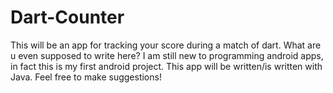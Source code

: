 # Dart-Counter

This will be an app for tracking your score during a match of dart.
What are u even supposed to write here?
I am still new to programming android apps, in fact this is my first android project.
This app will be written/is written with Java.
Feel free to make suggestions!
